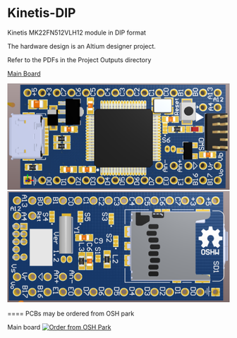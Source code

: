 # Kinetis-DIP
Kinetis MK22FN512VLH12 module in DIP format

The hardware design is an Altium designer project.  

Refer to the PDFs in the Project Outputs directory 

<a href="https://github.com/podonoghue/Kinetis-DIP/blob/master/Hardware/Project%20Outputs%20for%20KinetisDIP/KinetisDIP.PDF">Main Board</img></a>


![An image](https://github.com/podonoghue/Kinetis-DIP/blob/master/Hardware/Top.png "Board Image - Bottom")
![An image](https://github.com/podonoghue/Kinetis-DIP/blob/master/Hardware/Bottom.png "Board Image - Bottom")

====
PCBs may be ordered from OSH park

Main board
<a href="https://oshpark.com/shared_projects/DCzb9g29"><img src="https://oshpark.com/assets/badge-5b7ec47045b78aef6eb9d83b3bac6b1920de805e9a0c227658eac6e19a045b9c.png" alt="Order from OSH Park"></img></a>
